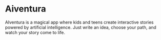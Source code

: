 # Aiventura
AIventura is a magical app where kids and teens create interactive stories powered by artificial intelligence. Just write an idea, choose your path, and watch your story come to life.
